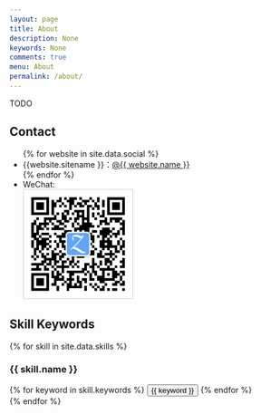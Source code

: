 ```yaml
---
layout: page
title: About
description: None
keywords: None
comments: true
menu: About
permalink: /about/
---
```


TODO

## Contact

<ul>
{% for website in site.data.social %}
<li>{{website.sitename }}：<a href="{{ website.url }}" target="_blank">@{{ website.name }}</a></li>
{% endfor %}
<li>
WeChat:<br />
<img style="height:192px;width:192px;border:1px solid lightgrey;" src="/assets/images/qrcode.jpg" alt="闷骚的程序员" />
</li>
</ul>


## Skill Keywords

{% for skill in site.data.skills %}
### {{ skill.name }}
<div class="btn-inline">
{% for keyword in skill.keywords %}
<button class="btn btn-outline" type="button">{{ keyword }}</button>
{% endfor %}
</div>
{% endfor %}
